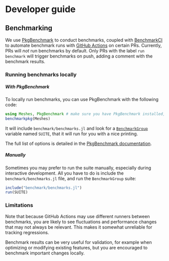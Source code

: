 # Developer guide

## Benchmarking

We use [PkgBenchmark](https://github.com/JuliaCI/PkgBenchmark.jl) to conduct benchmarks, coupled with [BenchmarkCI](https://github.com/tkf/BenchmarkCI.jl) to automate benchmark runs with [GitHub Actions](https://github.com/features/actions) on certain PRs. Currently, PRs will _not_ run benchmarks by default. Only PRs with the label `run benchmark` will trigger benchmarks on push, adding a comment with the benchmark results.

### Running benchmarks locally

##### With PkgBenchmark

To locally run benchmarks, you can use PkgBenchmark with the following code:

```julia
using Meshes, PkgBenchmark # make sure you have PkgBenchmark installed, e.g. globally
benchmarkpkg(Meshes)
```

It will include `benchmark/benchmarks.jl` and look for a [`BenchmarkGroup`](https://github.com/JuliaCI/BenchmarkTools.jl/blob/master/doc/manual.md#the-benchmarkgroup-type) variable named `SUITE`, that it will run for you with a nice printing.

The full list of options is detailed in the [PkgBenchmark documentation](https://juliaci.github.io/PkgBenchmark.jl/stable/run_benchmarks/#PkgBenchmark.benchmarkpkg).

##### Manually

Sometimes you may prefer to run the suite manually, especially during interactive development. All you have to do is include the `benchmark/benchmarks.jl` file, and run the `BenchmarkGroup` suite:

```julia
include("benchmark/benchmarks.jl")
run(SUITE)
```

### Limitations

Note that because GitHub Actions may use different runners between benchmarks, you are likely to see fluctuations and performance changes that may not always be relevant. This makes it somewhat unreliable for tracking regressions.

Benchmark results can be very useful for validation, for example when optimizing or modifying existing features, but you are encouraged to benchmark important changes locally.
